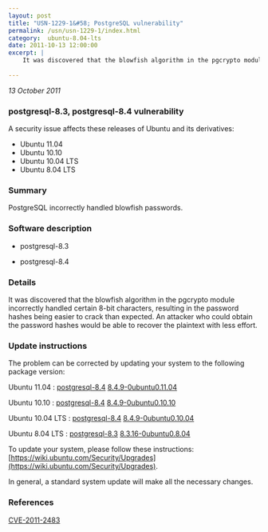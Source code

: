 ```yaml
---
layout: post
title: "USN-1229-1&#58; PostgreSQL vulnerability"
permalink: /usn/usn-1229-1/index.html
category:  ubuntu-8.04-lts
date: 2011-10-13 12:00:00
excerpt: |
    It was discovered that the blowfish algorithm in the pgcrypto module incorrectly handled certain 8-bit characters, resulting in the password hashes being easier to crack than expected. An attacker who could obtain the password hashes would be able to recover the plaintext with less effort. 
    
--- 
```

 
 

*13 October 2011*

### postgresql-8.3, postgresql-8.4 vulnerability

A security issue affects these releases of Ubuntu and its derivatives:

* Ubuntu 11.04
* Ubuntu 10.10
* Ubuntu 10.04 LTS
* Ubuntu 8.04 LTS

### Summary

PostgreSQL incorrectly handled blowfish passwords. 

### Software description

* postgresql-8.3 

* postgresql-8.4 

### Details

It was discovered that the blowfish algorithm in the pgcrypto module incorrectly handled certain 8-bit characters, resulting in the password hashes being easier to crack than expected. An attacker who could obtain the password hashes would be able to recover the plaintext with less effort. 

### Update instructions

The problem can be corrected by updating your system to the following package version:

Ubuntu 11.04
 : [postgresql-8.4](https://launchpad.net/ubuntu/+source/postgresql-8.4) <span> [8.4.9-0ubuntu0.11.04](https://launchpad.net/ubuntu/+source/postgresql-8.4/8.4.9-0ubuntu0.11.04) </span> 

Ubuntu 10.10
 : [postgresql-8.4](https://launchpad.net/ubuntu/+source/postgresql-8.4) <span> [8.4.9-0ubuntu0.10.10](https://launchpad.net/ubuntu/+source/postgresql-8.4/8.4.9-0ubuntu0.10.10) </span> 

Ubuntu 10.04 LTS
 : [postgresql-8.4](https://launchpad.net/ubuntu/+source/postgresql-8.4) <span> [8.4.9-0ubuntu0.10.04](https://launchpad.net/ubuntu/+source/postgresql-8.4/8.4.9-0ubuntu0.10.04) </span> 

Ubuntu 8.04 LTS
 : [postgresql-8.3](https://launchpad.net/ubuntu/+source/postgresql-8.3) <span> [8.3.16-0ubuntu0.8.04](https://launchpad.net/ubuntu/+source/postgresql-8.3/8.3.16-0ubuntu0.8.04) </span> 

To update your system, please follow these instructions: [https://wiki.ubuntu.com/Security/Upgrades](https://wiki.ubuntu.com/Security/Upgrades).

In general, a standard system update will make all the necessary changes. 

### References

 
 [CVE-2011-2483](http://people.ubuntu.com/~ubuntu-security/cve/CVE-2011-2483)
 

